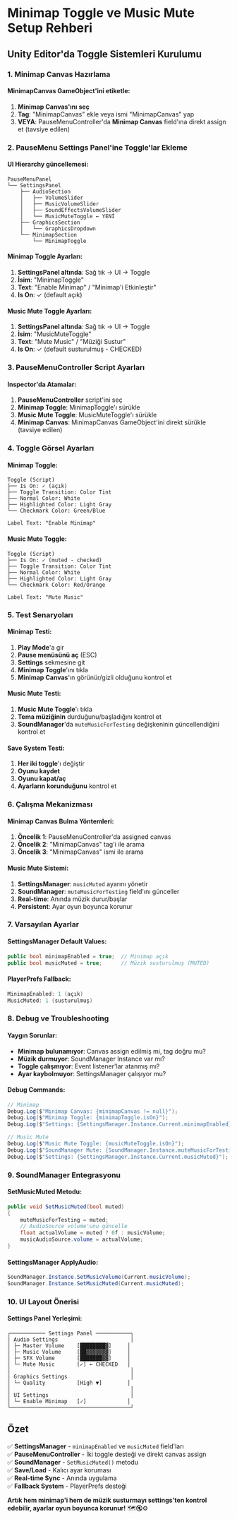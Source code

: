 # Minimap Toggle ve Music Mute Setup Rehberi

## Unity Editor'da Toggle Sistemleri Kurulumu

### 1. Minimap Canvas Hazırlama

#### MinimapCanvas GameObject'ini etiketle:
1. **Minimap Canvas'ını seç**
2. **Tag**: "MinimapCanvas" ekle veya ismi "MinimapCanvas" yap
3. **VEYA**: PauseMenuController'da **Minimap Canvas** field'ına direkt assign et (tavsiye edilen)

### 2. PauseMenu Settings Panel'ine Toggle'lar Ekleme

#### UI Hierarchy güncellemesi:
```
PauseMenuPanel
└── SettingsPanel
    ├── AudioSection
    │   ├── VolumeSlider
    │   ├── MusicVolumeSlider
    │   ├── SoundEffectsVolumeSlider
    │   └── MusicMuteToggle ← YENİ
    ├── GraphicsSection
    │   └── GraphicsDropdown
    └── MinimapSection
        └── MinimapToggle
```

#### Minimap Toggle Ayarları:
1. **SettingsPanel altında**: Sağ tık → UI → Toggle
2. **İsim**: "MinimapToggle"
3. **Text**: "Enable Minimap" / "Minimap'i Etkinleştir"
4. **Is On**: ✓ (default açık)

#### Music Mute Toggle Ayarları:
1. **SettingsPanel altında**: Sağ tık → UI → Toggle
2. **İsim**: "MusicMuteToggle"
3. **Text**: "Mute Music" / "Müziği Sustur"
4. **Is On**: ✓ (default susturulmuş - CHECKED)

### 3. PauseMenuController Script Ayarları

#### Inspector'da Atamalar:
1. **PauseMenuController** script'ini seç
2. **Minimap Toggle**: MinimapToggle'ı sürükle
3. **Music Mute Toggle**: MusicMuteToggle'ı sürükle
4. **Minimap Canvas**: MinimapCanvas GameObject'ini direkt sürükle (tavsiye edilen)

### 4. Toggle Görsel Ayarları

#### Minimap Toggle:
```
Toggle (Script)
├── Is On: ✓ (açık)
├── Toggle Transition: Color Tint
├── Normal Color: White
├── Highlighted Color: Light Gray
└── Checkmark Color: Green/Blue

Label Text: "Enable Minimap"
```

#### Music Mute Toggle:
```
Toggle (Script)
├── Is On: ✓ (muted - checked)
├── Toggle Transition: Color Tint
├── Normal Color: White
├── Highlighted Color: Light Gray
└── Checkmark Color: Red/Orange

Label Text: "Mute Music"
```

### 5. Test Senaryoları

#### Minimap Testi:
1. **Play Mode**'a gir
2. **Pause menüsünü aç** (ESC)
3. **Settings** sekmesine git
4. **Minimap Toggle**'ını tıkla
5. **Minimap Canvas**'ın görünür/gizli olduğunu kontrol et

#### Music Mute Testi:
1. **Music Mute Toggle**'ı tıkla
2. **Tema müziğinin** durduğunu/başladığını kontrol et
3. **SoundManager**'da `muteMusicForTesting` değişkeninin güncellendiğini kontrol et

#### Save System Testi:
1. **Her iki toggle**'ı değiştir
2. **Oyunu kaydet**
3. **Oyunu kapat/aç**
4. **Ayarların korunduğunu** kontrol et

### 6. Çalışma Mekanizması

#### Minimap Canvas Bulma Yöntemleri:
1. **Öncelik 1**: PauseMenuController'da assigned canvas
2. **Öncelik 2**: "MinimapCanvas" tag'i ile arama
3. **Öncelik 3**: "MinimapCanvas" ismi ile arama

#### Music Mute Sistemi:
1. **SettingsManager**: `musicMuted` ayarını yönetir
2. **SoundManager**: `muteMusicForTesting` field'ını günceller
3. **Real-time**: Anında müzik durur/başlar
4. **Persistent**: Ayar oyun boyunca korunur

### 7. Varsayılan Ayarlar

#### SettingsManager Default Values:
```csharp
public bool minimapEnabled = true;  // Minimap açık
public bool musicMuted = true;      // Müzik susturulmuş (MUTED)
```

#### PlayerPrefs Fallback:
```csharp
MinimapEnabled: 1 (açık)
MusicMuted: 1 (susturulmuş)
```

### 8. Debug ve Troubleshooting

#### Yaygın Sorunlar:
- **Minimap bulunamıyor**: Canvas assign edilmiş mi, tag doğru mu?
- **Müzik durmuyor**: SoundManager Instance var mı?
- **Toggle çalışmıyor**: Event listener'lar atanmış mı?
- **Ayar kaybolmuyor**: SettingsManager çalışıyor mu?

#### Debug Commands:
```csharp
// Minimap
Debug.Log($"Minimap Canvas: {minimapCanvas != null}");
Debug.Log($"Minimap Toggle: {minimapToggle.isOn}");
Debug.Log($"Settings: {SettingsManager.Instance.Current.minimapEnabled}");

// Music Mute
Debug.Log($"Music Mute Toggle: {musicMuteToggle.isOn}");
Debug.Log($"SoundManager Mute: {SoundManager.Instance.muteMusicForTesting}");
Debug.Log($"Settings: {SettingsManager.Instance.Current.musicMuted}");
```

### 9. SoundManager Entegrasyonu

#### SetMusicMuted Metodu:
```csharp
public void SetMusicMuted(bool muted)
{
    muteMusicForTesting = muted;
    // AudioSource volume'unu güncelle
    float actualVolume = muted ? 0f : musicVolume;
    musicAudioSource.volume = actualVolume;
}
```

#### SettingsManager ApplyAudio:
```csharp
SoundManager.Instance.SetMusicVolume(Current.musicVolume);
SoundManager.Instance.SetMusicMuted(Current.musicMuted);
```

### 10. UI Layout Önerisi

#### Settings Panel Yerleşimi:
```
┌─────────── Settings Panel ───────────┐
│ Audio Settings                       │
│ ├─ Master Volume    [████████▓]     │
│ ├─ Music Volume     [██▓▓▓▓▓▓▓]     │
│ ├─ SFX Volume       [███████▓▓]     │
│ └─ Mute Music       [✓] ← CHECKED   │
│                                      │
│ Graphics Settings                    │
│ └─ Quality          [High ▼]        │
│                                      │
│ UI Settings                          │
│ └─ Enable Minimap   [✓]             │
└──────────────────────────────────────┘
```

## Özet

✅ **SettingsManager** - `minimapEnabled` ve `musicMuted` field'ları  
✅ **PauseMenuController** - İki toggle desteği ve direkt canvas assign  
✅ **SoundManager** - `SetMusicMuted()` metodu  
✅ **Save/Load** - Kalıcı ayar koruması  
✅ **Real-time Sync** - Anında uygulama  
✅ **Fallback System** - PlayerPrefs desteği  

**Artık hem minimap'i hem de müzik susturmayı settings'ten kontrol edebilir, ayarlar oyun boyunca korunur!** 🗺️🔇⚙️